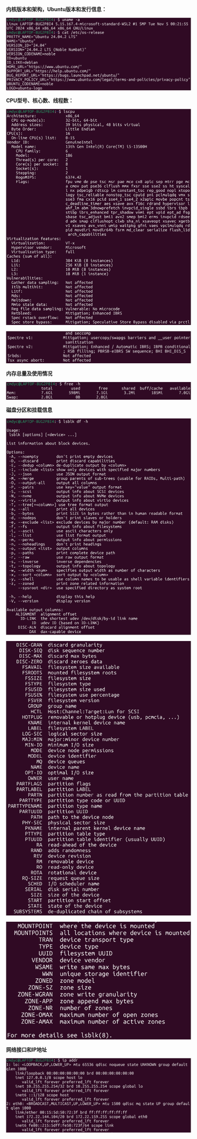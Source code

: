 **内核版本和架构，Ubuntu版本和发行信息：**

![*]( https://github.com/cmdyc/osh-2025-labs/blob/main/lab0/src/%E5%86%85%E6%A0%B8%E7%89%88%E6%9C%AC%E5%92%8C%E6%9E%B6%E6%9E%84%EF%BC%8CUbuntu%E7%89%88%E6%9C%AC%E5%92%8C%E5%8F%91%E8%A1%8C%E4%BF%A1%E6%81%AF.png "内核版本和架构，Ubuntu版本和发行信息")

**CPU型号、核心数、线程数：**

![*](https://github.com/cmdyc/osh-2025-labs/blob/main/lab0/src/CPU%20%E5%9E%8B%E5%8F%B7%E3%80%81%E6%A0%B8%E5%BF%83%E6%95%B0%E3%80%81%E7%BA%BF%E7%A8%8B%E6%95%B0(1).png "CPU型号、核心数、线程数")

![*](https://github.com/cmdyc/osh-2025-labs/blob/main/lab0/src/CPU%20%E5%9E%8B%E5%8F%B7%E3%80%81%E6%A0%B8%E5%BF%83%E6%95%B0%E3%80%81%E7%BA%BF%E7%A8%8B%E6%95%B0(2).png "CPU型号、核心数、线程数")

**内存总量及使用情况**

![*](https://github.com/cmdyc/osh-2025-labs/blob/main/lab0/src/%E5%86%85%E5%AD%98%E6%80%BB%E9%87%8F%E5%8F%8A%E4%BD%BF%E7%94%A8%E6%83%85%E5%86%B5.png "内存总量及使用情况")

**磁盘分区和挂载信息**

![*](https://github.com/cmdyc/osh-2025-labs/blob/main/lab0/src/%E7%A3%81%E7%9B%98%E5%88%86%E5%8C%BA%E5%92%8C%E6%8C%82%E8%BD%BD%E4%BF%A1%E6%81%AF(1).png "磁盘分区和挂载信息")

![*](https://github.com/cmdyc/osh-2025-labs/blob/main/lab0/src/%E7%A3%81%E7%9B%98%E5%88%86%E5%8C%BA%E5%92%8C%E6%8C%82%E8%BD%BD%E4%BF%A1%E6%81%AF(2).png "磁盘分区和挂载信息")

![*](https://github.com/cmdyc/osh-2025-labs/blob/main/lab0/src/%E7%A3%81%E7%9B%98%E5%88%86%E5%8C%BA%E5%92%8C%E6%8C%82%E8%BD%BD%E4%BF%A1%E6%81%AF(3).png "磁盘分区和挂载信息")

**网络接口和IP地址**

![*](https://github.com/cmdyc/osh-2025-labs/blob/main/lab0/src/%E7%BD%91%E7%BB%9C%E6%8E%A5%E5%8F%A3%E5%92%8C%20IP%20%E5%9C%B0%E5%9D%80.png "网络接口和IP地址")
